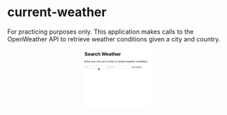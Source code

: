 # current-weather
For practicing purposes only. This application makes calls to the OpenWeather API to retrieve weather conditions given a city and country.
<p align="center">
  <img src="https://raw.githubusercontent.com/latrujil913/current-weather/master/weather/demo.gif?token=AFR6STRXQTIBYUVC4PPZVJS7L25RO" width="30%" height="30%">
</p>
